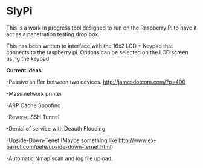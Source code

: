 SlyPi
=====

This is a work in progress tool designed to run on the Raspberry Pi to have it act as a penetration testing drop box.

This has been written to interface with the 16x2 LCD + Keypad that connects to the raspberry pi. Options can be selected on the LCD screen using the keypad.

**Current ideas:**

-Passive sniffer between two devices. http://jamesdotcom.com/?p=400

-Mass network printer

-ARP Cache Spoofing

-Reverse SSH Tunnel

-Denial of service with Deauth Flooding

-Upside-Down-Tenet (Maybe something like http://www.ex-parrot.com/pete/upside-down-ternet.html)

-Automatic Nmap scan and log file upload.


